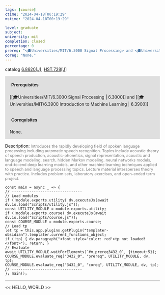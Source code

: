 ```yaml
---
tags: [course]
ctime: "2024-04-18T00:19:29"
mstime: "2024-04-18T00:19:29"

level: graduate
subject: 
university: mit
completion: closed
percentage: 0
prereq: "<🎓Universities/MIT/6.3000 Signal Processing> and <🎓Universities/MIT/6.3900 Introduction to Machine Learning>"
coreq: "None."
---
```


catalog [6.8620[J]](http://student.mit.edu/catalog/m6d.html#6.8620), [HST.728[J]](http://student.mit.edu/catalog/mHSTb.html#HST.728)

<span style="display: block; padding: 15px; background-color: rgb(100, 100, 100, 0.2);"><font id="m_prereq3432_0" style="display: block; font-family: Arial, sans-serif; font-weight: bold; padding: 5px">Prerequisites</font><br><span id="prereq3432_0">[[🎓Universities/MIT/6.3000 Signal Processing | 6.3000]] and [[🎓Universities/MIT/6.3900 Introduction to Machine Learning | 6.3900]]</span></span>
<span style="display: block; padding: 15px; background-color: rgb(100, 100, 100, 0.2);"><font id="m_coreq3432_0" style="display: block; font-family: Arial, sans-serif; font-weight: bold; padding: 5px">Corequisites</font><br><span id="coreq3432_0">None.</span></span>

<font style="">Description:</font>
<font style="color: grey; font-size: 0.8rem;">Introduces the rapidly developing field of spoken language processing including automatic speech recognition. Topics include acoustic theory of speech production, acoustic-phonetics, signal representation, acoustic and language modeling, search, hidden Markov modeling, neural networks models, end-to-end deep learning models, and other machine learning techniques applied to speech and language processing topics. Lecture material intersperses theory with practice. Includes problem sets, laboratory exercises, and open-ended term project.</font>

```dataviewjs
const main = async _ => {
// --------------------------------
// Load modules
if (!module.exports.utility) dv.executeJs(await dv.io.load("Scripts/utility.js"));
const UTILITY_MODULE = module.exports.utility;
if (!module.exports.course) dv.executeJs(await dv.io.load("Scripts/course.js"));
const COURSE_MODULE = module.exports.course;
// Load tp
let tp = this.app.plugins.getPlugin("templater-obsidian").templater.current_functions_object;
if (!tp) { dv.paragraph("<font style='color: red'>tp not loaded!</font>"); return; }
// Evaluate
await UTILITY_MODULE.waitForElements(`#m_prereq3432_0`, {timeout:5});
COURSE_MODULE.evaluate_req("3432_0", "prereq", UTILITY_MODULE, dv, tp);
COURSE_MODULE.evaluate_req("3432_0", "coreq", UTILITY_MODULE, dv, tp);
// --------------------------------
}; main();
```

---

<< HELLO, WORLD >>
